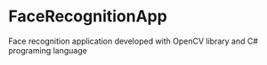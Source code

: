 # FaceRecognitionApp
 Face recognition application developed with OpenCV library and C# programing language
